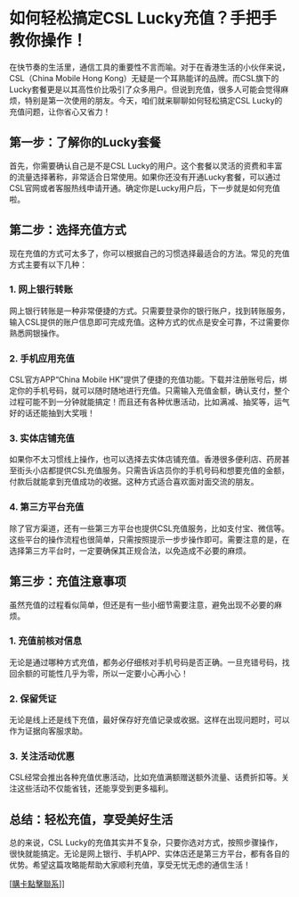 # 如何轻松搞定CSL Lucky充值？手把手教你操作！

在快节奏的生活里，通信工具的重要性不言而喻。对于在香港生活的小伙伴来说，CSL（China Mobile Hong Kong）无疑是一个耳熟能详的品牌。而CSL旗下的Lucky套餐更是以其高性价比吸引了众多用户。但说到充值，很多人可能会觉得麻烦，特别是第一次使用的朋友。今天，咱们就来聊聊如何轻松搞定CSL Lucky的充值问题，让你省心又省力！

## 第一步：了解你的Lucky套餐

首先，你需要确认自己是不是CSL Lucky的用户。这个套餐以灵活的资费和丰富的流量选择著称，非常适合日常使用。如果你还没有开通Lucky套餐，可以通过CSL官网或者客服热线申请开通。确定你是Lucky用户后，下一步就是如何充值啦。

## 第二步：选择充值方式

现在充值的方式可太多了，你可以根据自己的习惯选择最适合的方法。常见的充值方式主要有以下几种：

### 1. 网上银行转账
网上银行转账是一种非常便捷的方式。只需要登录你的银行账户，找到转账服务，输入CSL提供的账户信息即可完成充值。这种方式的优点是安全可靠，不过需要你熟悉网银操作。

### 2. 手机应用充值
CSL官方APP“China Mobile HK”提供了便捷的充值功能。下载并注册账号后，绑定你的手机号码，就可以随时随地进行充值。只需输入充值金额，确认支付，整个过程可能不到一分钟就能搞定！而且还有各种优惠活动，比如满减、抽奖等，运气好的话还能抽到大奖哦！

### 3. 实体店铺充值
如果你不太习惯线上操作，也可以选择去实体店铺充值。香港很多便利店、药房甚至街头小店都提供CSL充值服务。只需告诉店员你的手机号码和想要充值的金额，付款后就能拿到充值成功的收据。这种方式适合喜欢面对面交流的朋友。

### 4. 第三方平台充值
除了官方渠道，还有一些第三方平台也提供CSL充值服务，比如支付宝、微信等。这些平台的操作流程也很简单，只需按照提示一步步操作即可。需要注意的是，在选择第三方平台时，一定要确保其正规合法，以免造成不必要的麻烦。

## 第三步：充值注意事项

虽然充值的过程看似简单，但还是有一些小细节需要注意，避免出现不必要的麻烦。

### 1. 充值前核对信息
无论是通过哪种方式充值，都务必仔细核对手机号码是否正确。一旦充错号码，找回余额的可能性几乎为零，所以一定要小心再小心！

### 2. 保留凭证
无论是线上还是线下充值，最好保存好充值记录或收据。这样在出现问题时，可以作为证据向客服求助。

### 3. 关注活动优惠
CSL经常会推出各种充值优惠活动，比如充值满额赠送额外流量、话费折扣等。关注这些活动不仅能省钱，还能享受到更多福利。

## 总结：轻松充值，享受美好生活

总的来说，CSL Lucky的充值其实并不复杂，只要你选对方式，按照步骤操作，很快就能搞定。无论是网上银行、手机APP、实体店还是第三方平台，都有各自的优势。希望这篇攻略能帮助大家顺利充值，享受无忧无虑的通信生活！

[[購卡點擊聯系](https://t.me/s/esim1088)]]